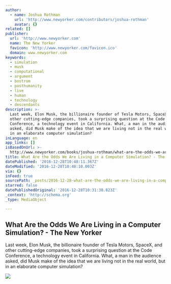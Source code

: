 ```yaml
---
author:
  - name: Joshua Rothman
    url: 'http://www.newyorker.com/contributors/joshua-rothman'
    avatar: {}
related: []
publisher:
  url: 'http://www.newyorker.com'
  name: The New Yorker
  favicon: 'http://www.newyorker.com/favicon.ico'
  domain: www.newyorker.com
keywords:
  - simulation
  - musk
  - computational
  - argument
  - bostrom
  - posthumanity
  - live
  - human
  - technology
  - descendants
description: >-
  Last week, Elon Musk, the billionaire founder of Tesla Motors, SpaceX, and
  other cutting-edge companies, took a surprising question at the Code
  Conference, a technology event in California. What, a man in the audience
  asked, did Musk make of the idea that we are living not in the real world, but
  in an elaborate computer simulation?
inLanguage: en
app_links: []
isBasedOnUrl: >-
  http://www.newyorker.com/books/joshua-rothman/what-are-the-odds-we-are-living-in-a-computer-simulation
title: What Are the Odds We Are Living in a Computer Simulation? - The New Yorker
datePublished: '2016-12-28T10:48:11.367Z'
dateModified: '2016-12-28T10:48:10.003Z'
via: {}
inFeed: true
sourcePath: _posts/2016-12-28-what-are-the-odds-we-are-living-in-a-computer-simulation-.md
starred: false
datePublishedOriginal: '2016-12-28T10:31:38.823Z'
_context: 'http://schema.org'
_type: MediaObject

---
```

<article style=""><h1>What Are the Odds We Are Living in a Computer Simulation? - The New Yorker</h1><p>Last week, Elon Musk, the billionaire founder of Tesla Motors, SpaceX, and other cutting-edge companies, took a surprising question at the Code Conference, a technology event in California. What, a man in the audience asked, did Musk make of the idea that we are living not in the real world, but in an elaborate computer simulation?</p><img src="http://www.newyorker.com/wp-content/uploads/2016/06/Rothman-Simulation1-1200x630-1465494438.jpg" /></article>